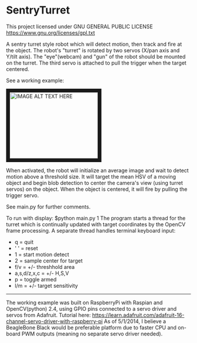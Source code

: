 # SentryTurret

This project licensed under GNU GENERAL PUBLIC LICENSE
https://www.gnu.org/licenses/gpl.txt

A sentry turret style robot which will detect motion, then track and fire at the object. The robot's "turret" is rotated by two servos (X/pan axis and Y/tilt axis). The "eye"(webcam) and "gun" of the robot should be mounted on the turret. The third servo is attached to pull the trigger when the target centered.

See a working example: 

<a href="http://www.youtube.com/watch?feature=player_embedded&v=bgmDVvE1pLw
" target="_blank"><img src="http://img.youtube.com/vi/bgmDVvE1pLw/0.jpg" 
alt="IMAGE ALT TEXT HERE" width="240" height="180" border="10" /></a>

When activated, the robot will initialize an average image and wait to detect motion above a threshold size. It will target the mean HSV of a moving object and begin blob detection to center the camera's view (using turret servos) on the object. When the object is centered, it will fire by pulling the trigger servo. 

See main.py for further comments.

To run with display: $python main.py 1
The program starts a thread for the turret which is continually updated with target coordinates by the OpenCV frame processing. A separate thread handles terminal keyboard input:
- q = quit
- ' ' = reset
- 1 = start motion detect
- 2 = sample center for target
- f/v = +/- threshhold area
- a,s,d/z,x,c = +/- H,S,V
- p = toggle armed
- l/m = +/- target sensitivity

---

The working example was built on RaspberryPi with Raspian and OpenCV(python) 2.4, using GPIO pins connected to a servo driver and servos from Adafruit. Tutorial here: https://learn.adafruit.com/adafruit-16-channel-servo-driver-with-raspberry-pi
As of 5/1/2014, I believe a BeagleBone Black would be preferable platform due to faster CPU and on-board PWM outputs (meaning no separate servo driver needed).

